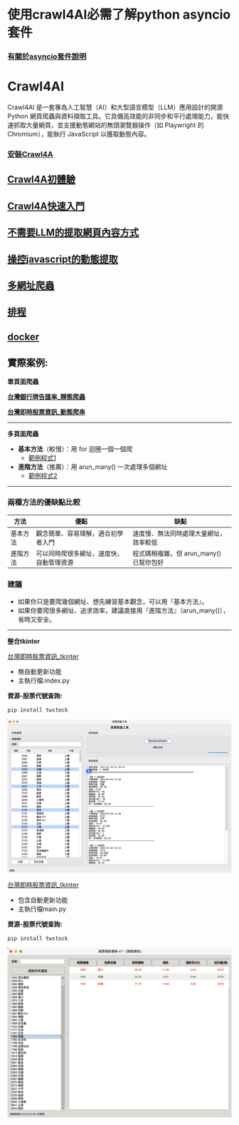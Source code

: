 # 使用crawl4AI必需了解python asyncio套件

### [有關於asyncio套件說明](./asyncio套件教學)

# Crawl4AI
Crawl4AI 是一套專為人工智慧（AI）和大型語言模型（LLM）應用設計的開源 Python 網頁爬蟲與資料擷取工具。它具備高效能的非同步和平行處理能力，能快速抓取大量網頁，並支援動態網站的無頭瀏覽器操作（如 Playwright 的 Chromium），能執行 JavaScript 以獲取動態內容。

### [安裝Crawl4A](./安裝)

## [Crawl4A初體驗](./初體驗)

## [Crawl4A快速入門](./Crawl4A快速入門)

## [不需要LLM的提取網頁內容方式](./Crawl4A快速入門/手動方式產生css_schema)

## [操控javascript的動態提取](./Crawl4A操控javascript)

## [多網址爬蟲](./Crawl4A多頁面爬蟲)

## [排程](./排程)

## [docker](./docker)

## 實際案例:
**單頁面爬蟲**

[**台灣銀行牌告匯率_靜態爬蟲**](./實際案例/1台灣銀行牌告匯率/main.py)

[**台灣即時股票資訊_動態爬串**](./實際案例/2台灣即時股票資訊_動態爬串/main.py)

---

**多頁面爬蟲**

- **基本方法**（較慢）：用 for 迴圈一個一個爬
  - [範例程式1](./Crawl4A多頁面爬蟲/lesson1_爬取台灣即時股票資訊_loop方式.py)
- **進階方法**（推薦）：用 arun_many() 一次處理多個網址
  - [範例程式2](./lesson2_爬取台灣即時股票資訊_async方式.py)

---

### 兩種方法的優缺點比較

| 方法         | 優點                                   | 缺點                                      |
|--------------|----------------------------------------|-------------------------------------------|
| 基本方法     | 觀念簡單、容易理解，適合初學者入門      | 速度慢、無法同時處理大量網址，效率較低      |
| 進階方法     | 可以同時爬很多網址，速度快，自動管理資源 | 程式碼稍複雜，但 arun_many() 已幫你包好    |

### 建議
- 如果你只是要爬幾個網址、想先練習基本觀念，可以用『基本方法』。
- 如果你要爬很多網址、追求效率，建議直接用『進階方法』（arun_many()），省時又安全。

---

**整合tkinter**

[台灣即時股票資訊_tkinter](./實際案例/4台灣即時股票資訊_tkinter)

- 無自動更新功能
- 主執行檔:index.py

**資源-股票代號查詢:**

```bash
pip install twstock
```

![](./images/pic2.png)

[台灣即時股票資訊_tkinter](./實際案例/3台灣即時股票資訊_tkinter)

- 包含自動更新功能
- 主執行檔main.py

**資源-股票代號查詢:**

```bash
pip install twstock
```

![](./images/pic1.png)
